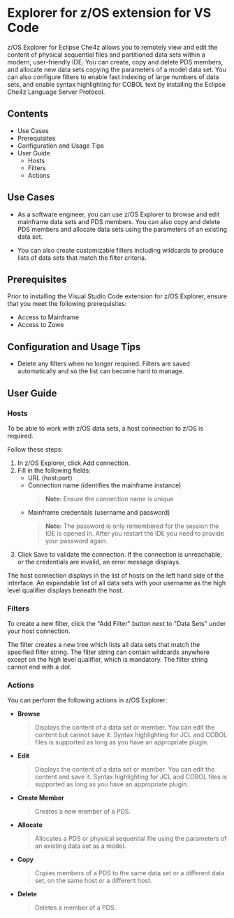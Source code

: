 # Explorer for z/OS extension for VS Code

z/OS Explorer for Eclipse Che4z allows you to remotely view and edit the content of physical sequential files and partitioned data sets within a modern, user-friendly IDE. You can create, copy and delete PDS members, and allocate new data sets copying the parameters of a model data set. You can also configure filters to enable fast indexing of large numbers of data sets, and enable syntax highlighting for COBOL text by installing the Eclipse Che4z Language Server Protocol.

## Contents 

- Use Cases
- Prerequisites
- Configuration and Usage Tips
- User Guide
	- Hosts
	- Filters
	- Actions
	
## Use Cases

- As a software engineer, you can use z/OS Explorer to browse and edit mainframe data sets and PDS members. You can also copy and delete PDS members and allocate data sets using the parameters of an existing data set.

- You can also create customizable filters including wildcards to produce lists of data sets that match the filter criteria.

## Prerequisites

Prior to installing the Visual Studio Code extension for z/OS Explorer, ensure that you meet the following prerequisites:

- Access to Mainframe
- Access to Zowe

## Configuration and Usage Tips

- Delete any filters when no longer required. Filters are saved automatically and so the list can become hard to manage.

## User Guide

### Hosts

To be able to work with z/OS data sets, a host connection to z/OS is required.

Follow these steps:

1. In z/OS Explorer, click Add connection.
2. Fill in the following fields:
	- URL (host:port)
	- Connection name (identifies the mainframe instance)
		> **Note:** Ensure the connection name is unique
	- Mainframe credentials (username and password)
		> **Note:** The password is only remembered for the session the IDE is opened in. After you restart the IDE you need to provide your password again.
3. Click Save to validate the connection. If the connection is unreachable, or the credentials are invalid, an error message displays.

The host connection displays in the list of hosts on the left hand side of the interface. An expandable list of all data sets with your username as the high level qualifier displays beneath the host.

### Filters

To create a new filter, click the "Add Filter" button next to "Data Sets" under your host connection.

The filter creates a new tree which lists all data sets that match the specified filter string. The filter string can contain wildcards anywhere except on the high level qualifier, which is mandatory. The filter string cannot end with a dot.

### Actions

You can perform the following actions in z/OS Explorer:

- **Browse**
	> Displays the content of a data set or member. You can edit the content but cannot save it. Syntax highlighting for JCL and COBOL files is supported as long as you have an appropriate plugin.
- **Edit**
	> Displays the content of a data set or member. You can edit the content and save it. Syntax highlighting for JCL and COBOL files is supported as long as you have an appropriate plugin.
- **Create Member**
	> Creates a new member of a PDS.
- **Allocate**
	> Allocates a PDS or physical sequential file using the parameters of an existing data set as a model.
- **Copy**
	> Copies members of a PDS to the same data set or a different data set, on the same host or a different host.
- **Delete**
	> Deletes a member of a PDS.
